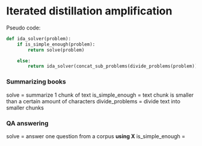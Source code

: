 # Iterated distillation amplification 
Pseudo code:
```python
def ida_solver(problem):
	if is_simple_enough(problem):
		return solve(problem)

	else:
		return ida_solver(concat_sub_problems(divide_problems(problem)))
```

### Summarizing books 
solve = summarize 1 chunk of text
is_simple_enough = text chunk is smaller than a certain amount of characters
divide_problems = divide text into smaller chunks

### QA answering
solve = answer one question from a corpus **using X**
is_simple_enough = 